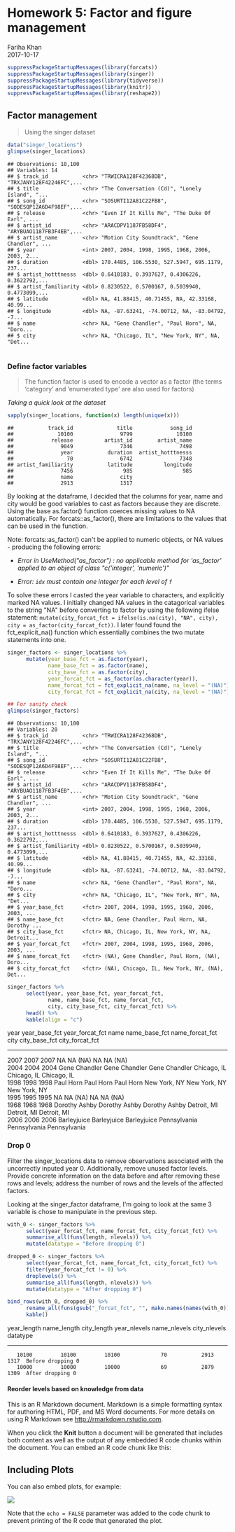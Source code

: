 # Homework 5: Factor and figure management
Fariha Khan  
2017-10-17  




```r
suppressPackageStartupMessages(library(forcats))
suppressPackageStartupMessages(library(singer))
suppressPackageStartupMessages(library(tidyverse))
suppressPackageStartupMessages(library(knitr))
suppressPackageStartupMessages(library(reshape2))
```
## Factor management
> Using the singer dataset


```r
data("singer_locations")
glimpse(singer_locations) 
```

```
## Observations: 10,100
## Variables: 14
## $ track_id           <chr> "TRWICRA128F42368DB", "TRXJANY128F42246FC",...
## $ title              <chr> "The Conversation (Cd)", "Lonely Island", "...
## $ song_id            <chr> "SOSURTI12A81C22FB8", "SODESQP12A6D4F98EF",...
## $ release            <chr> "Even If It Kills Me", "The Duke Of Earl", ...
## $ artist_id          <chr> "ARACDPV1187FB58DF4", "ARYBUAO1187FB3F4EB",...
## $ artist_name        <chr> "Motion City Soundtrack", "Gene Chandler", ...
## $ year               <int> 2007, 2004, 1998, 1995, 1968, 2006, 2003, 2...
## $ duration           <dbl> 170.4485, 106.5530, 527.5947, 695.1179, 237...
## $ artist_hotttnesss  <dbl> 0.6410183, 0.3937627, 0.4306226, 0.3622792,...
## $ artist_familiarity <dbl> 0.8230522, 0.5700167, 0.5039940, 0.4773099,...
## $ latitude           <dbl> NA, 41.88415, 40.71455, NA, 42.33168, 40.99...
## $ longitude          <dbl> NA, -87.63241, -74.00712, NA, -83.04792, -7...
## $ name               <chr> NA, "Gene Chandler", "Paul Horn", NA, "Doro...
## $ city               <chr> NA, "Chicago, IL", "New York, NY", NA, "Det...
```

#
### Define factor variables
> The function factor is used to encode a vector as a factor (the terms ‘category’ and ‘enumerated type’ are also used for factors)


*Taking a quick look at the dataset*

```r
sapply(singer_locations, function(x) length(unique(x)))
```

```
##           track_id              title            song_id 
##              10100               9799              10100 
##            release          artist_id        artist_name 
##               9049               7346               7498 
##               year           duration  artist_hotttnesss 
##                 70               6742               7348 
## artist_familiarity           latitude          longitude 
##               7456                985                985 
##               name               city 
##               2913               1317
```

By looking at the dataframe, I decided that the columns for year, name and city would be good variables to cast as factors because they are discrete. Using the base as.factor() function coerces missing values to NA automatically. For forcats::as_factor(), there are limitations to the values that can be used in the function.

Note: forcats::as_factor() can't be applied to numeric objects, or NA values - producing the following errors:

 - *Error in UseMethod("as_factor") : no applicable method for 'as_factor' applied to an object of class "c('integer', 'numeric')"*

 - *Error: `idx` must contain one integer for each level of `f`*

To solve these errors I casted the year variable to characters, and explicitly marked NA values. I initially changed NA values in the catagorical variables to the string "NA" before converting to factor by using the following ifelse statement: `mutate(city_forcat_fct = ifelse(is.na(city), "NA", city), city = as_factor(city_forcat_fct))`. 
I  later found found the fct_explicit_na() function which essentially combines the two mutate statements into one.


```r
singer_factors <- singer_locations %>% 
      mutate(year_base_fct = as.factor(year),
             name_base_fct = as.factor(name),
             city_base_fct = as.factor(city),
             year_forcat_fct = as_factor(as.character(year)),
             name_forcat_fct = fct_explicit_na(name, na_level = "(NA)"),
             city_forcat_fct = fct_explicit_na(city, na_level = "(NA)"))

## For sanity check
glimpse(singer_factors)
```

```
## Observations: 10,100
## Variables: 20
## $ track_id           <chr> "TRWICRA128F42368DB", "TRXJANY128F42246FC",...
## $ title              <chr> "The Conversation (Cd)", "Lonely Island", "...
## $ song_id            <chr> "SOSURTI12A81C22FB8", "SODESQP12A6D4F98EF",...
## $ release            <chr> "Even If It Kills Me", "The Duke Of Earl", ...
## $ artist_id          <chr> "ARACDPV1187FB58DF4", "ARYBUAO1187FB3F4EB",...
## $ artist_name        <chr> "Motion City Soundtrack", "Gene Chandler", ...
## $ year               <int> 2007, 2004, 1998, 1995, 1968, 2006, 2003, 2...
## $ duration           <dbl> 170.4485, 106.5530, 527.5947, 695.1179, 237...
## $ artist_hotttnesss  <dbl> 0.6410183, 0.3937627, 0.4306226, 0.3622792,...
## $ artist_familiarity <dbl> 0.8230522, 0.5700167, 0.5039940, 0.4773099,...
## $ latitude           <dbl> NA, 41.88415, 40.71455, NA, 42.33168, 40.99...
## $ longitude          <dbl> NA, -87.63241, -74.00712, NA, -83.04792, -7...
## $ name               <chr> NA, "Gene Chandler", "Paul Horn", NA, "Doro...
## $ city               <chr> NA, "Chicago, IL", "New York, NY", NA, "Det...
## $ year_base_fct      <fctr> 2007, 2004, 1998, 1995, 1968, 2006, 2003, ...
## $ name_base_fct      <fctr> NA, Gene Chandler, Paul Horn, NA, Dorothy ...
## $ city_base_fct      <fctr> NA, Chicago, IL, New York, NY, NA, Detroit...
## $ year_forcat_fct    <fctr> 2007, 2004, 1998, 1995, 1968, 2006, 2003, ...
## $ name_forcat_fct    <fctr> (NA), Gene Chandler, Paul Horn, (NA), Doro...
## $ city_forcat_fct    <fctr> (NA), Chicago, IL, New York, NY, (NA), Det...
```

```r
singer_factors %>% 
      select(year, year_base_fct, year_forcat_fct, 
             name, name_base_fct, name_forcat_fct,
             city, city_base_fct, city_forcat_fct) %>% 
      head() %>% 
      kable(align = "c")
```



 year    year_base_fct    year_forcat_fct        name         name_base_fct    name_forcat_fct        city        city_base_fct    city_forcat_fct 
------  ---------------  -----------------  ---------------  ---------------  -----------------  --------------  ---------------  -----------------
 2007        2007              2007               NA               NA               (NA)               NA              NA               (NA)       
 2004        2004              2004          Gene Chandler    Gene Chandler     Gene Chandler     Chicago, IL      Chicago, IL       Chicago, IL   
 1998        1998              1998            Paul Horn        Paul Horn         Paul Horn       New York, NY    New York, NY      New York, NY   
 1995        1995              1995               NA               NA               (NA)               NA              NA               (NA)       
 1968        1968              1968          Dorothy Ashby    Dorothy Ashby     Dorothy Ashby     Detroit, MI      Detroit, MI       Detroit, MI   
 2006        2006              2006           Barleyjuice      Barleyjuice       Barleyjuice      Pennsylvania    Pennsylvania      Pennsylvania   



### Drop 0
Filter the singer_locations data to remove observations associated with the uncorrectly inputed  year 0. Additionally, remove unused factor levels. Provide concrete information on the data before and after removing these rows and levels; address the number of rows and the levels of the affected factors.

Looking at the singer_factor dataframe, I'm going to look at the same 3 variable is chose to manipulate in the previous step.


```r
with_0 <- singer_factors %>% 
      select(year_forcat_fct, name_forcat_fct, city_forcat_fct) %>% 
      summarise_all(funs(length, nlevels)) %>% 
      mutate(datatype = "Before dropping 0")

dropped_0 <- singer_factors %>% 
      select(year_forcat_fct, name_forcat_fct, city_forcat_fct) %>% 
      filter(year_forcat_fct != 0) %>% 
      droplevels() %>% 
      summarise_all(funs(length, nlevels)) %>% 
      mutate(datatype = "After dropping 0")

bind_rows(with_0, dropped_0) %>% 
      rename_all(funs(gsub("_forcat_fct", "", make.names(names(with_0))))) %>% 
      kable()
```



 year_length   name_length   city_length   year_nlevels   name_nlevels   city_nlevels  datatype          
------------  ------------  ------------  -------------  -------------  -------------  ------------------
       10100         10100         10100             70           2913           1317  Before dropping 0 
       10000         10000         10000             69           2879           1309  After dropping 0  


#### Reorder levels based on knowledge from data

This is an R Markdown document. Markdown is a simple formatting syntax for authoring HTML, PDF, and MS Word documents. For more details on using R Markdown see <http://rmarkdown.rstudio.com>.

When you click the **Knit** button a document will be generated that includes both content as well as the output of any embedded R code chunks within the document. You can embed an R code chunk like this:



## Including Plots

You can also embed plots, for example:

![](hw05_factors_figureManagement_files/figure-html/pressure-1.png)<!-- -->

Note that the `echo = FALSE` parameter was added to the code chunk to prevent printing of the R code that generated the plot.
